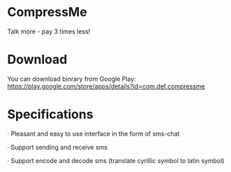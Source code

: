 CompressMe
==========
Talk more - pay 3 times less!

Download
==========
You can download binrary from Google Play: https://play.google.com/store/apps/details?id=com.def.compressme

Specifications
==========
· Pleasant and easy to use interface in the form of sms-chat

· Support sending and receive sms

· Support encode and decode sms (translate cyrillic symbol to latin symbol)
